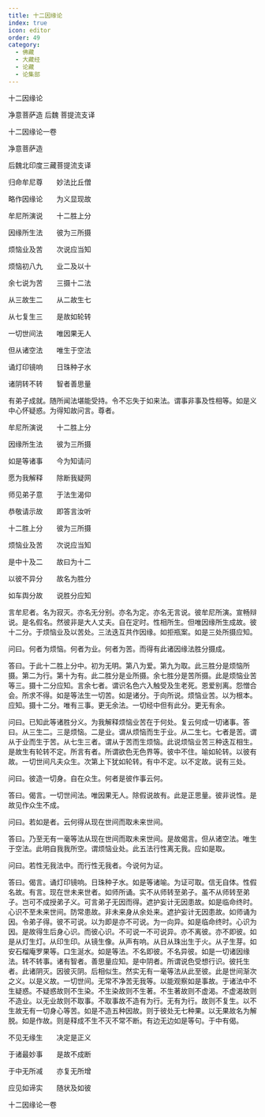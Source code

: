 ```yaml
---
title: 十二因缘论
index: true
icon: editor
order: 49
category:
  - 佛藏
  - 大藏经
  - 论藏
  - 论集部
---
```


  十二因缘论  

净意菩萨造  后魏 菩提流支译  

十二因缘论一卷  

净意菩萨造  

后魏北印度三藏菩提流支译  

归命牟尼尊　　妙法比丘僧  

略作因缘论　　为义显现故  

牟尼所演说　　十二胜上分  

因缘所生法　　彼为三所摄  

烦恼业及苦　　次说应当知  

烦恼初八九　　业二及以十  

余七说为苦　　三摄十二法  

从三故生二　　从二故生七  

从七复生三　　是故如轮转  

一切世间法　　唯因果无人  

但从诸空法　　唯生于空法  

诵灯印镜响　　日珠种子水  

诸阴转不转　　智者善思量  

有弟子成就。随所闻法堪能受持。令不忘失于如来法。谓事非事及性相等。如是义中心怀疑惑。为得知故问言。尊者。  

牟尼所演说　　十二胜上分  

因缘所生法　　彼为三所摄  

如是等诸事　　今为知请问  

愿为我解释　　除断我疑网  

师见弟子意　　于法生渴仰  

恭敬请示故　　即答言汝听  

十二胜上分　　彼为三所摄  

烦恼业及苦　　次说应当知  

是中十及二　　故曰为十二  

以彼不异分　　故名为胜分  

如车舆分故　　说胜分应知  

言牟尼者。名为寂灭。亦名无分别。亦名为定。亦名无言说。彼牟尼所演。宣畅辩说。是名假名。然彼非是大人丈夫。自在定时。性相所生。但唯因缘所生成故。彼十二分。于烦恼业及以苦处。三法迭互共作因缘。如拒瓶案。如是三处所摄应知。  

问曰。何者为烦恼。何者为业。何者为苦。而得有此诸因缘法胜分摄成。  

答曰。于此十二胜上分中。初为无明。第八为爱。第九为取。此三胜分是烦恼所摄。第二为行。第十为有。此二胜分是业所摄。余七胜分是苦所摄。此是烦恼业苦等三。摄十二分应知。言余七者。谓识名色六入触受及生老死。恩爱别离。怨憎合会。所求不得。如是等法生一切苦。如是诸分。于向所说。烦恼业苦。以为根本。应知。摄十二分。唯有三事。更无余法。一切经中但有此分。更无有余。  

问曰。已知此等诸胜分义。为我解释烦恼业苦在于何处。复云何成一切诸事。答曰。从三生二。三是烦恼。二是业。谓从烦恼而生于业。从二生七。七者是苦。谓从于业而生于苦。从七生三者。谓从于苦而生烦恼。此说烦恼业苦三种迭互相生。是故生有轮转不定。所言有者。所谓欲色无色界等。彼中不住。喻如轮转。以彼有故。一切世间凡夫众生。次第上下犹如轮转。有中不定。以不定故。说有三处。  

问曰。彼造一切身。自在众生。何者是彼作事云何。  

答曰。偈言。一切世间法。唯因果无人。除假说故有。此是正思量。彼非说性。是故见作众生不成。  

问曰。若如是者。云何得从现在世间而取未来世间。  

答曰。乃至无有一毫等法从现在世间而取未来世间。是故偈言。但从诸空法。唯生于空法。此明自我我所空。谓烦恼业处。此五法行性离无我。应如是取。  

问曰。若性无我法中。而行性无我者。今说何为证。  

答曰。偈言。诵灯印镜响。日珠种子水。如是等诸喻。为证可取。信无自体。性假名故。有言。现在世未来世者。如师所诵。实不从师转至弟子。虽不从师转至弟子。岂可不成授弟子义。可言弟子无因而得。遮护妄计无因患故。如是临命终时。心识不至未来世间。防常患故。非未来身从余处来。遮护妄计无因患故。如师诵为因。令弟子得。彼不可说。以为即是亦不可说。为一向异。如是临命终时。心识为因。是故得生后身心识。而彼心识。不可说一不可说异。亦不离彼。亦不即彼。如是从灯生灯。从印生印。从镜生像。从声有响。从日从珠出生于火。从子生芽。如安石榴庵罗果等。口生涎水。如是等法。不名即彼。不名异彼。如是一切诸因缘法。转不转事。诸有智者。善思量应知。是中阴者。所谓说色受想行识。彼托生者。此诸阴灭。因彼灭阴。后相似生。然实无有一毫等法从此至彼。此是世间渐次之义。以是义故。一切世间。无常不净苦无我等。以能观察如是事故。于诸法中不生疑惑。不疑惑故则不生染。不生染故则不生著。不生著故则不虚渴。不虚渴故则不造业。以无业故则不取事。不取事故不造有为行。无有为行。故则不复生。以不生故无有一切身心等苦。如是不造五种因故。则于彼处无七种果。以无果故名为解脱。如是作故。则是释成不生不灭不常不断。有边无边如是等句。于中有偈。  

不见无缘生　　决定是正义  

于诸最妙事　　是故不成断  

于中无所减　　亦复无所增  

应见如谛实　　随状及如彼  

十二因缘论一卷  
